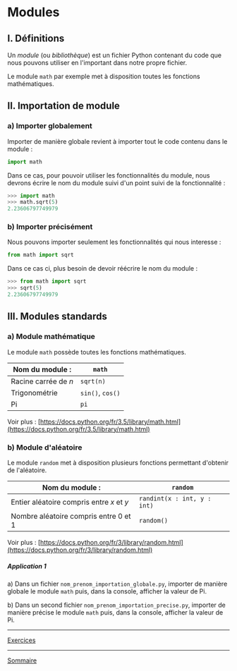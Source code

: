 # Modules

## I. Définitions

Un *module* (ou *bibliothèque*) est un fichier Python contenant du code que nous pouvons utiliser en l'important dans notre propre fichier.

Le module `math` par exemple met à disposition toutes les fonctions mathématiques.

## II. Importation de module

### a) Importer globalement

Importer de manière globale revient à importer tout le code contenu dans le module :

```python
import math
```

Dans ce cas, pour pouvoir utiliser les fonctionnalités du module, nous devrons écrire le nom du module suivi d'un point suivi de la fonctionnalité :

```python
>>> import math
>>> math.sqrt(5)
2.23606797749979
```

### b) Importer précisément

Nous pouvons importer seulement les fonctionnalités qui nous interesse :

```python
from math import sqrt
```

Dans ce cas ci, plus besoin de devoir réécrire le nom du module :

```python
>>> from math import sqrt
>>> sqrt(5)
2.23606797749979
```

## III. Modules standards

### a) Module mathématique

Le module `math` possède toutes les fonctions mathématiques.

| Nom  du module : | `math` |
|---|---|
| Racine carrée de $n$ | `sqrt(n)` |
| Trigonométrie | `sin()`, `cos()` |
| Pi | `pi` |

Voir plus : [https://docs.python.org/fr/3.5/library/math.html](https://docs.python.org/fr/3.5/library/math.html)

### b) Module d'aléatoire

Le module `random` met à disposition plusieurs fonctions permettant d'obtenir de l'aléatoire.

| Nom du module : | `random` |
|---|---|
| Entier aléatoire compris entre $x$ et $y$ | `randint(x : int, y : int)` |
| Nombre aléatoire compris entre $0$ et $1$ | `random()` |

Voir plus : [https://docs.python.org/fr/3/library/random.html](https://docs.python.org/fr/3/library/random.html)

##### Application 1

a) Dans un fichier `nom_prenom_importation_globale.py`, importer de manière globale le module `math` puis, dans la console, afficher la valeur de Pi.

b) Dans un second fichier `nom_prenom_importation_precise.py`, importer de manière précise le module `math` puis, dans la console, afficher la valeur de Pi.

________

[Exercices](./Exercices/Exercices_modules.md)

________

[Sommaire](./../../README.md)